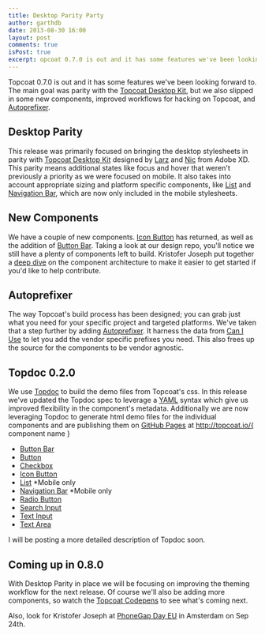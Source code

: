 ```yaml
---
title: Desktop Parity Party
author: garthdb
date: 2013-08-30 16:00
layout: post
comments: true
isPost: true
excerpt: opcoat 0.7.0 is out and it has some features we've been looking forward to. The main goal was parity with the [Topcoat Desktop Kit](https://github.com/topcoat/design), but we also slipped in some new components, improved workflows for hacking on Topcoat, and [Autoprefixer](https://github.com/ai/autoprefixer).
---
```


Topcoat 0.7.0 is out and it has some features we've been looking forward to. The main goal was parity with the [Topcoat Desktop Kit](https://github.com/topcoat/design), but we also slipped in some new components, improved workflows for hacking on Topcoat, and [Autoprefixer](https://github.com/ai/autoprefixer).

## Desktop Parity

This release was primarily focused on bringing the desktop stylesheets in parity with [Topcoat Desktop Kit](https://github.com/topcoat/design) designed by [Larz](https://twitter.com/larz) and [Nic](http://www.behance.net/nnnnic) from Adobe XD. This parity means additional states like focus and hover that weren't previously a priority as we were focused on mobile. It also takes into account appropriate sizing and platform specific components, like [List](http://topcoat.io/list) and [Navigation Bar](http://topcoat.io/navigation-bar), which are now only included in the mobile stylesheets.

## New Components

We have a couple of new components. [Icon Button](http://topcoat.io/topcoat/#icon-button) has returned, as well as the addition of [Button Bar](http://topcoat.io/topcoat/#button-bar). Taking a look at our design repo, you'll notice we still have a plenty of components left to build.  Kristofer Joseph put together a [deep dive](http://topcoat.io/posts/topcoat-components-deep-dive/) on the component architecture to make it easier to get started if you'd like to help contribute.

## Autoprefixer

The way Topcoat's build process has been designed; you can grab just what you need for your specific project and targeted platforms.  We've taken that a step further by adding [Autoprefixer](https://github.com/ai/autoprefixer).  It harness the data from [Can I Use](http://caniuse.com/) to let you add the vendor specific prefixes you need.  This also frees up the source for the components to be vendor agnostic.

## Topdoc 0.2.0

We use [Topdoc](http://github.com/topcoat/topdoc) to build the demo files from Topcoat's css. In this release we've updated the Topdoc spec to leverage a [YAML](http://nodeca.github.io/js-yaml/) syntax which give us improved flexibility in the component's metadata. Additionally we are now leveraging Topdoc to generate html demo files for the individual components and are publishing them on [GitHub Pages](http://pages.github.com/) at http://topcoat.io/{ component name }

- [Button Bar](http://topcoat.io/button-bar)
- [Button](http://topcoat.io/button)
- [Checkbox](http://topcoat.io/checkbox)
- [Icon Button](http://topcoat.io/icon-button)
- [List](http://topcoat.io/list) *Mobile only
- [Navigation Bar](http://topcoat.io/navigation-bar) *Mobile only
- [Radio Button](http://topcoat.io/radio-button)
- [Search Input](http://topcoat.io/search-input)
- [Text Input](http://topcoat.io/text-input) 
- [Text Area](http://topcoat.io/textarea)

I will be posting a more detailed description of Topdoc soon.

## Coming up in 0.8.0

With Desktop Parity in place we will be focusing on improving the theming workflow for the next release. Of course we'll also be adding more components, so watch the [Topcoat Codepens](http://codepen.io/Topcoat) to see what's coming next.

Also, look for Kristofer Joseph at [PhoneGap Day EU](http://pgday.phonegap.com/eu2013/) in Amsterdam on Sep 24th.